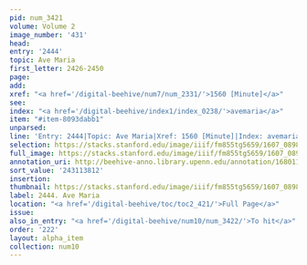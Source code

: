 ```yaml
---
pid: num_3421
volume: Volume 2
image_number: '431'
head:
entry: '2444'
topic: Ave Maria
first_letter: 2426-2450
page:
add:
xref: "<a href='/digital-beehive/num7/num_2331/'>1560 [Minute]</a>"
see:
index: "<a href='/digital-beehive/index1/index_0238/'>avemaria</a>"
item: "#item-8093dabb1"
unparsed:
line: 'Entry: 2444|Topic: Ave Maria|Xref: 1560 [Minute]|Index: avemaria|#item-8093dabb1'
selection: https://stacks.stanford.edu/image/iiif/fm855tg5659/1607_0898/550,3812,1199,199/full/0/default.jpg
full_image: https://stacks.stanford.edu/image/iiif/fm855tg5659/1607_0898/full/full/0/default.jpg
annotation_uri: http://beehive-anno.library.upenn.edu/annotation/1680114425417
sort_value: '243113812'
insertion:
thumbnail: https://stacks.stanford.edu/image/iiif/fm855tg5659/1607_0898/550,3812,600,180/250,/0/default.jpg
label: 2444. Ave Maria
location: "<a href='/digital-beehive/toc/toc2_421/'>Full Page</a>"
issue:
also_in_entry: "<a href='/digital-beehive/num10/num_3422/'>To hit</a>"
order: '222'
layout: alpha_item
collection: num10
---
```

